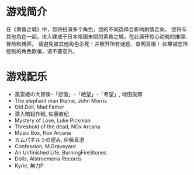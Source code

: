 # 游戏简介
在《黄昏之城》中，您将扮演多个角色，您的不同选择会影响剧情走向。
您将与其他角色一起，进入建成于日本帝国末期的黄昏之城，在此展开惊心动魄的推理、冒险和博弈。
请避免被其他角色杀死！并解开所有谜题、查明真相！
如果被您所控制的角色欺骗，请不要意外。

# 游戏配乐

- 風雲姫の大冒険-「悲愴」-「絶望」-「希望」, 增田俊郎
- The elephant man theme, John Morris
- Old Doll, Mad Father
- 潜入暗殺作戦, 佐藤直纪
- Mystery of Love, Luke Pickman
- Threshold of the dead, NOx Arcana
- Music Box, Nox Arcana
- カムパネルラの望み, 伊藤真澄
- Confession, M.Graveyard
- An Unfinished Life, BurningFireStones
- Dolls, Alstroemeria Records
- Kyrie, 無力P
